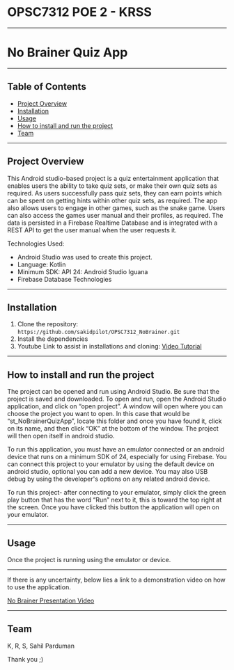 # OPSC7312 POE 2 - KRSS
___

# No Brainer Quiz App
___

## Table of Contents

- [Project Overview](#project-overview)
- [Installation](#installation)
- [Usage](#usage)
- [How to install and run the project](#how-to-install-and-run-the-project)
- [Team](#team)

___

## Project Overview

This Android studio-based project is a quiz entertainment application that enables users the ability to take quiz sets, or make their own quiz sets as required. As users successfully pass quiz sets, they can earn points which can be spent on getting hints within other quiz sets, as required. The app also allows users to engage in other games, such as the snake game. Users can also access the games user manual and their profiles, as required. The data is persisted in a Firebase Realtime Database and is integrated with a REST API to get the user manual when the user requests it.

Technologies Used:
- Android Studio was used to create this project.
- Language: Kotlin
- Minimum SDK:  API 24: Android Studio Iguana
- Firebase Database Technologies
___

## Installation

1. Clone the repository: `https://github.com/sakidpilot/OPSC7312_NoBrainer.git`
2. Install the dependencies
3. Youtube Link to assist in installations and cloning: [Video Tutorial](https://www.youtube.com/watch?v=JSwRqOZo2Y8)
___

## How to install and run the project
The project can be opened and run using Android Studio. Be sure that the project is saved and downloaded. To open and run, open the Android Studio application, and click on “open project”. A window will open where you can choose the project you want to open. In this case that would be “st_NoBrainerQuizApp”, locate this folder and once you have found it, click on its name, and then click “OK” at the bottom of the window. The project will then open itself in android studio.

To run this application, you must have an emulator connected or an android device that runs on a minimum SDK of 24, especially for using Firebase. You can connect this project to your emulator by using the default device on android studio, optional you can add a new device. You may also USB debug by using the developer's options on any related android device.

To run this project- after connecting to your emulator, simply click the green play button that has the word “Run” next to it, this is toward the top right at the screen. Once you have clicked this button the application will open on your emulator.
___

## Usage

Once the project is running using the emulator or device.

___

If there is any uncertainty, below lies a link to a demonstration video on how to use the application.

[No Brainer Presentation Video]()

___


## Team

K, R, S, Sahil Parduman

Thank you ;)
